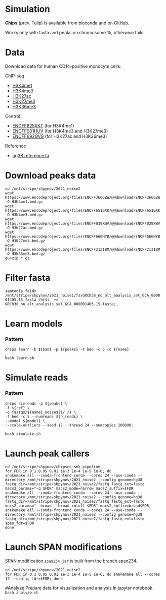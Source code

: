 Simulation
==========

**Chips** (prev. Tulip) is available from bioconda and on [GitHub](https://github.com/gymreklab/chips).

Works only with fasta and peaks on chromosome 15, otherwise fails.

# Data
Download data for human CD14-positive monocyte cells.

ChIP-seq
* [H3K4me1](https://www.encodeproject.org/files/ENCFF076WOE/)
* [H3K4me3](https://www.encodeproject.org/files/ENCFF001FYS/)
* [H3K27ac](https://www.encodeproject.org/files/ENCFF000CEN/)
* [H3K27me3](https://www.encodeproject.org/files/ENCFF001FYR/)
* [H3K36me3](https://www.encodeproject.org/files/ENCFF000CFB/)

Control
* [ENCFF825XKT](https://www.encodeproject.org/files/ENCFF825XKT/) (for H3K4me1)
* [ENCFF001HUV](https://www.encodeproject.org/files/ENCFF001HUV/) (for H3K4me3 and H3K27me3)
* [ENCFF692GVG](https://www.encodeproject.org/files/ENCFF692GVG/) (for H3K27ac and H3K36me3)

Reference
* [hg38 reference fa](https://www.encodeproject.org/files/GRCh38_no_alt_analysis_set_GCA_000001405.15/)

# Download peaks data
```
cd /mnt/stripe/shpynov/2021_noise2
wget https://www.encodeproject.org/files/ENCFF366GZW/@@download/ENCFF366GZW.bed.gz -O H3K4me1.bed.gz
wget https://www.encodeproject.org/files/ENCFF651GXK/@@download/ENCFF651GXK.bed.gz -O H3K4me3.bed.gz  
wget https://www.encodeproject.org/files/ENCFF039XWV/@@download/ENCFF039XWV.bed.gz -O H3K27ac.bed.gz
wget https://www.encodeproject.org/files/ENCFF666NYB/@@download/ENCFF666NYB.bed.gz -O H3K27me3.bed.gz      
wget https://www.encodeproject.org/files/ENCFF213IBM/@@download/ENCFF213IBM.bed.gz -O H3K36me3.bed.gz
gunzip *.gz
```

# Filter fasta
`samtools faidx /mnt/stripe/shpynov/2021_noise1/fa/GRCh38_no_alt_analysis_set_GCA_000001405.15.fasta chr$i  >> GRCh38_no_alt_analysis_set_GCA_000001405.15.fasta;`

# Learn models

### Pattern
`chips learn -b ${bam} -p ${peaks} -t bed -c 5 -o ${name}`

`bash learn.sh`

# Simulate reads

### Pattern
```
chips simreads -p ${peaks} \                                                                                                                                                                   
-f ${ref} \                                                                                                                                                                                   
-o fastqs/${name}_noize${i/./} \                                                                                                                                                              
-t bed -c 5 --numreads ${n_reads} \                                                                                                                                                           
--model ${model} \                                                                                                                                                                            
--scale-outliers --seed 12 --thread 24 --numcopies 100000;
```

`bash simulate.sh`

# Launch peak callers
```
cd /mnt/stripe/shpynov/chipseq-smk-pipeline
for FDR in 0.1 0.05 0.01 1e-3 1e-4 1e-5 1e-6; do
snakemake all --conda-frontend conda --cores 24 --use-conda --directory /mnt/stripe/shpynov/2021_noise2 --config genome=hg38 fastq_dir=/mnt/stripe/shpynov/2021_noise2/fastq fastq_ext=fastq macs2_params="-q $FDR" macs2_mode=narrow macs2_suffix=$FDR
snakemake all --conda-frontend conda --cores 24 --use-conda --directory /mnt/stripe/shpynov/2021_noise2 --config genome=hg38 fastq_dir=/mnt/stripe/shpynov/2021_noise2/fastq fastq_ext=fastq macs2_params="--broad --broad-cutoff $FDR" macs2_suffix=broad$FDR;
snakemake all --conda-frontend conda --cores 24 --use-conda --directory /mnt/stripe/shpynov/2021_noise2 --config genome=hg38 fastq_dir=/mnt/stripe/shpynov/2021_noise2/fastq fastq_ext=fastq span_fdr=$FDR
done
```


# Launch SPAN modifications
SPAN modification `span234.jar` is built from the branch span234.

```
cd /mnt/stripe/shpynov/2021_noise2
for FDR in 0.1 0.05 0.01 1e-3 1e-4 1e-5 1e-6; do snakemake all --cores 12 --config fdr=$FDR; done
```


#Analyze 
Prepare data for visualization and analysis in jupyter notebook.
`bash analyze.sh`
